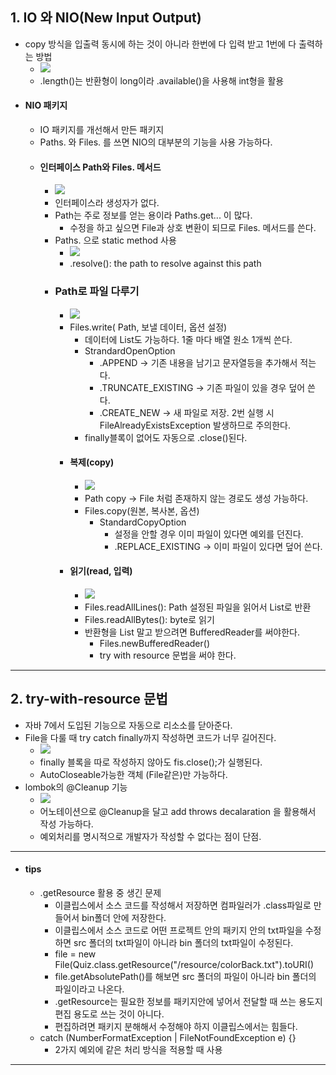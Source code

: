 ## 1. IO 와 NIO(New Input Output)
- copy 방식을 입출력 동시에 하는 것이 아니라 한번에 다 입력 받고 1번에 다 출력하는 방법
	- ![](image/all%20copy.jpg)
	- .length()는 반환형이 long이라 .available()을 사용해 int형을 활용
- #### NIO 패키지
	- IO 패키지를 개선해서 만든 패키지
	- Paths. 와 Files. 를 쓰면 NIO의 대부분의 기능을 사용 가능하다.
	- #### 인터페이스 Path와 Files. 메서드
		- ![](image/Path.jpg)
		- 인터페이스라 생성자가 없다.
		- Path는 주로 정보를 얻는 용이라 Paths.get... 이 많다.
			- 수정을 하고 싶으면 File과 상호 변환이 되므로 Files. 메서드를 쓴다.
		- Paths. 으로 static method 사용
			- ![](image/Paths%20메서드.jpg)
			- .resolve(): the path to resolve against this path
		- ### Path로 파일 다루기
			- ![](image/Path로%20파일%20다루기.jpg)
			- Files.write( Path, 보낼 데이터, 옵션 설정)
				- 데이터에 List도 가능하다. 1줄 마다 배열 원소 1개씩 쓴다.
				- StrandardOpenOption
					- .APPEND -> 기존 내용을 남기고 문자열등을 추가해서 적는다.
					- .TRUNCATE_EXISTING -> 기존 파일이 있을 경우 덮어 쓴다.
					- .CREATE_NEW -> 새 파일로 저장. 2번 실행 시  FileAlreadyExistsException 발생하므로 주의한다.
				- finally블록이 없어도 자동으로 .close()된다.
			- #### 복제(copy)
				- ![](image/Path%20copy.jpg)
				- Path copy -> File 처럼 존재하지 않는 경로도 생성 가능하다.
				- Files.copy(원본, 복사본, 옵션)
					- StandardCopyOption
						- 설정을 안할 경우 이미 파일이 있다면 예외를 던진다.
						- .REPLACE_EXISTING -> 이미 파일이 있다면 덮어 쓴다.
			- #### 읽기(read, 입력)
				- ![](image/Path%20read.jpg)
				- Files.readAllLines(): Path 설정된 파일을 읽어서 List로 반환
				- Files.readAllBytes(): byte로 읽기
				- 반환형을 List 말고 받으려면 BufferedReader를 써야한다.
					- Files.newBufferedReader()
					- try with resource 문법을 써야 한다.

---
## 2. try-with-resource 문법
- 자바 7에서 도입된 기능으로 자동으로 리소소를 닫아준다.
- File을 다룰 때 try catch finally까지 작성하면 코드가 너무 길어진다.
	- ![](image/trywithresource.jpg)
	- finally 블록을 따로 작성하지 않아도 fis.close();가 실행된다.
	- AutoCloseable가능한 객체 (File같은)만 가능하다.
- lombok의 @Cleanup 기능
	- ![](image/cleanuplombok.jpg)
	- 어노테이션으로 @Cleanup을 달고 add throws decalaration 을 활용해서 작성 가능하다.
	- 예외처리를 명시적으로 개발자가 작성할 수 없다는 점이 단점.

---
- #### tips
	- .getResource 활용 중 생긴 문제
		- 이클립스에서 소스 코드를 작성해서 저장하면 컴파일러가 .class파일로 만들어서 bin폴더 안에 저장한다.
		- 이클립스에서 소스 코드로 어떤 프로젝트 안의 패키지 안의 txt파일을 수정하면 src 폴더의 txt파일이 아니라 bin 폴더의 txt파일이 수정된다.
		- file = new File(Quiz.class.getResource("/resource/colorBack.txt").toURI()
		- file.getAbsolutePath()를 해보면 src 폴더의 파일이 아니라 bin 폴더의 파일이라고 나온다.
		- .getResource는 필요한 정보를 패키지안에 넣어서 전달할 때 쓰는 용도지 편집 용도로 쓰는 것이 아니다.
		- 편집하려면 패키지 분해해서 수정해야 하지 이클립스에서는 힘들다.
	- catch (NumberFormatException | FileNotFoundException e) {}
		- 2가지 예외에 같은 처리 방식을 적용할 때 사용

---
